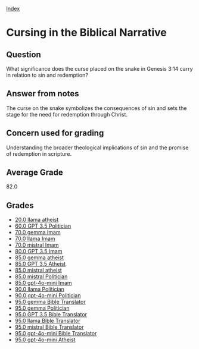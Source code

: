 
[Index](../index.md)
# Cursing in the Biblical Narrative
## Question
What significance does the curse placed on the snake in Genesis 3:14 carry in relation to sin and redemption?

## Answer from notes
The curse on the snake symbolizes the consequences of sin and sets the stage for the need for redemption through Christ.

## Concern used for grading
Understanding the broader theological implications of sin and the promise of redemption in scripture.

## Average Grade
82.0

## Grades
 * [20.0 llama atheist](../answers/llama_atheist/Cursing_in_the_Biblical_Narrative.md)
 * [60.0 GPT 3.5 Politician](../answers/GPT_3.5_Politician/Cursing_in_the_Biblical_Narrative.md)
 * [70.0 gemma Imam](../answers/gemma_Imam/Cursing_in_the_Biblical_Narrative.md)
 * [70.0 llama Imam](../answers/llama_Imam/Cursing_in_the_Biblical_Narrative.md)
 * [70.0 mistral Imam](../answers/mistral_Imam/Cursing_in_the_Biblical_Narrative.md)
 * [80.0 GPT 3.5 Imam](../answers/GPT_3.5_Imam/Cursing_in_the_Biblical_Narrative.md)
 * [85.0 gemma atheist](../answers/gemma_atheist/Cursing_in_the_Biblical_Narrative.md)
 * [85.0 GPT 3.5 Atheist](../answers/GPT_3.5_Atheist/Cursing_in_the_Biblical_Narrative.md)
 * [85.0 mistral atheist](../answers/mistral_atheist/Cursing_in_the_Biblical_Narrative.md)
 * [85.0 mistral Politician](../answers/mistral_Politician/Cursing_in_the_Biblical_Narrative.md)
 * [85.0 gpt-4o-mini Imam](../answers/gpt-4o-mini_Imam/Cursing_in_the_Biblical_Narrative.md)
 * [90.0 llama Politician](../answers/llama_Politician/Cursing_in_the_Biblical_Narrative.md)
 * [90.0 gpt-4o-mini Politician](../answers/gpt-4o-mini_Politician/Cursing_in_the_Biblical_Narrative.md)
 * [95.0 gemma Bible Translator](../answers/gemma_Bible_Translator/Cursing_in_the_Biblical_Narrative.md)
 * [95.0 gemma Politician](../answers/gemma_Politician/Cursing_in_the_Biblical_Narrative.md)
 * [95.0 GPT 3.5 Bible Translator](../answers/GPT_3.5_Bible_Translator/Cursing_in_the_Biblical_Narrative.md)
 * [95.0 llama Bible Translator](../answers/llama_Bible_Translator/Cursing_in_the_Biblical_Narrative.md)
 * [95.0 mistral Bible Translator](../answers/mistral_Bible_Translator/Cursing_in_the_Biblical_Narrative.md)
 * [95.0 gpt-4o-mini Bible Translator](../answers/gpt-4o-mini_Bible_Translator/Cursing_in_the_Biblical_Narrative.md)
 * [95.0 gpt-4o-mini Atheist](../answers/gpt-4o-mini_Atheist/Cursing_in_the_Biblical_Narrative.md)
